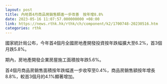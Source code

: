 ```yaml
---
layout: post
title: 內地首4月商品房銷售額進一步改善　按年增8.8%
date: 2023-05-16 11:07:57.000000000 +08:00
link: https://news.rthk.hk/rthk/ch/component/k2/1700748-20230516.htm
categories: rthk
---
```


國家統計局公布，今年首4個月全國房地產開發投資按年跌幅擴大至6.2%，首3個月跌5.8%。

期內，房地產開發企業房屋施工面積按年跌5.6%。

首4個月商品房銷售面積按年跌幅進一步收窄至0.4%，商品房銷售額按年增長8.8%，較首3個月的4.1%顯著增加。
